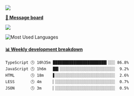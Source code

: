 [![](https://count.getloli.com/get/@SmaIIstars.github.readme)](https://count.getloli.com/)


[**💬 Message board**](https://chat.getloli.com/room/@SmaIIstars.github)

[![](https://chat.getloli.com/room/@SmaIIstars.github/svg?width=600&height=100&limit=20&theme=light&fontSize=14)](https://chat.getloli.com/room/@SmaIIstars.github)


![Most Used Languages](https://github-readme-stats.vercel.app/api/top-langs/?username=SmaIIstars&theme=dark&layout=compact)

<!-- waka-box start -->
#### <a href="https://gist.github.com/e31f5e1b7a15ee54e2fc8fca68aa5e2b" target="_blank">📊 Weekly development breakdown</a>
```text
TypeScript 🕓 10h35m ███████████████████████▍░░░ 86.8%
JavaScript 🕓 1h6m   ██▍░░░░░░░░░░░░░░░░░░░░░░░░  9.2%
HTML       🕓 18m    ▋░░░░░░░░░░░░░░░░░░░░░░░░░░  2.6%
LESS       🕓 4m     ▏░░░░░░░░░░░░░░░░░░░░░░░░░░  0.7%
JSON       🕓 3m     ▏░░░░░░░░░░░░░░░░░░░░░░░░░░  0.5%
```
<!-- Powered by https://github.com/YouEclipse/waka-box-go . -->
<!-- waka-box end -->
